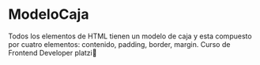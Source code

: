 # ModeloCaja
Todos los elementos de HTML tienen un modelo de caja y esta compuesto por cuatro elementos: contenido, padding, border, margin. Curso de Frontend Developer platzi💚
